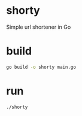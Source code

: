 # shorty
Simple url shortener in Go

# build

```sh
go build -o shorty main.go
```

# run

```sh
./shorty
```
